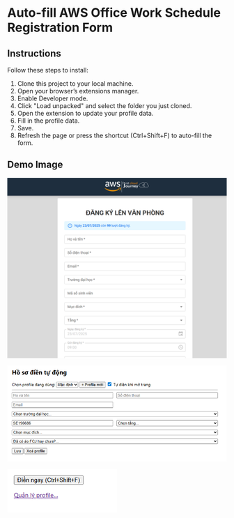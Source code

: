 # Auto-fill AWS Office Work Schedule Registration Form
## Instructions
Follow these steps to install:

1. Clone this project to your local machine.
2. Open your browser’s extensions manager.
3. Enable Developer mode.
4. Click "Load unpacked" and select the folder you just cloned.
5. Open the extension to update your profile data.
6. Fill in the profile data.
7. Save.
8. Refresh the page or press the shortcut (Ctrl+Shift+F) to auto-fill the form.

## Demo Image
![pic-register](images/register.png)


![pic-profile](images/profile.png)


![pic-popup](images/popup.png)